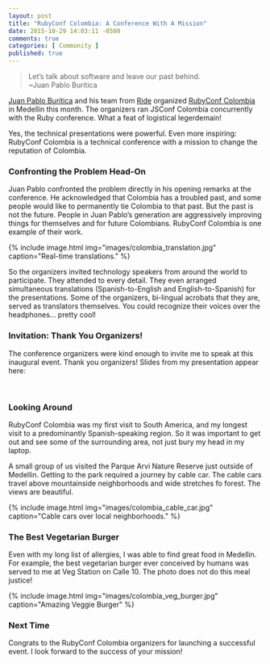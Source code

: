 ```yaml
---
layout: post
title: "RubyConf Colombia: A Conference With A Mission"
date: 2015-10-29 14:03:11 -0500
comments: true
categories: [ Community ]
published: true
---
```

>Let’s talk about software and leave our past behind.<br/>~Juan Pablo Buritica

[Juan Pablo Buritica](https://twitter.com/buritica) and his team from [Ride](http://ride.com) organized [RubyConf Colombia](http://www.rubyconf.co/) in Medellin this month. The organizers ran JSConf Colombia concurrently with the Ruby conference. What a feat of logistical legerdemain!

Yes, the technical presentations were powerful. Even more inspiring: RubyConf Colombia is a technical conference with a mission to change the reputation of Colombia.

### Confronting the Problem Head-On

Juan Pablo confronted the problem directly in his opening remarks at the conference. He acknowledged that Colombia has a troubled past, and some people would like to permanently tie Colombia to that past. But the past is not the future. People in Juan Pablo’s generation are aggressively improving things for themselves and for future Colombians. RubyConf Colombia is one example of their work.

{% include image.html img="images/colombia_translation.jpg" caption="Real-time translations." %} 

So the organizers invited technology speakers from around the world to participate. They attended to every detail. They even arranged simultaneous translations (Spanish-to-English and English-to-Spanish) for the presentations. Some of the organizers, bi-lingual acrobats that they are, served as translators themselves. You could recognize their voices over the headphones... pretty cool!

### Invitation: Thank You Organizers!

The conference organizers were kind enough to invite me to speak at this inaugural event. Thank you organizers! Slides from my presentation appear here:

<center><script async class="speakerdeck-embed" data-id="94eb85cfcc1e486bacce80051dc1f0f9" data-ratio="1.77777777777778" src="//speakerdeck.com/assets/embed.js"></script></center>
&nbsp;
&nbsp;
&nbsp;

### Looking Around

RubyConf Colombia was my first visit to South America, and my longest visit to a predominantly Spanish-speaking region. So it was important to get out and see some of the surrounding area, not just bury my head in my laptop.

A small group of us visited the Parque Arvi Nature Reserve just outside of Medellin. Getting to the park required a journey by cable car. The cable cars travel above mountainside neighborhoods and wide stretches fo forest. The views are beautiful.


{% include image.html img="images/colombia_cable_car.jpg" caption="Cable cars over local neighborhoods." %} 

### The Best Vegetarian Burger

Even with my long list of allergies, I was able to find great food in Medellin. For example, the best vegetarian burger ever conceived by humans was served to me at Veg Station on Calle 10. The photo does not do this meal justice!

{% include image.html img="images/colombia_veg_burger.jpg" caption="Amazing Veggie Burger" %} 

### Next Time

Congrats to the RubyConf Colombia organizers for launching a successful event. I look forward to the success of your mission!

